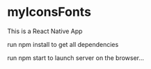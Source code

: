 # myIconsFonts

This is a React Native App

run npm install to get all dependencies 

run npm start to launch server on the browser...